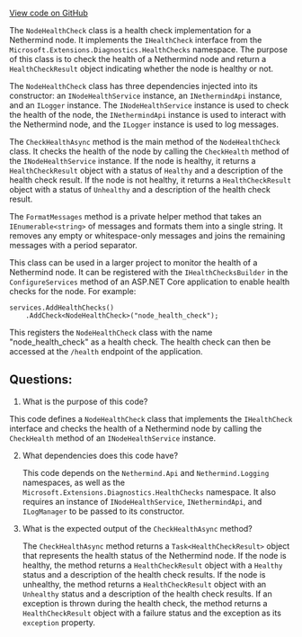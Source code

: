 [View code on GitHub](https://github.com/nethermindeth/nethermind/Nethermind.HealthChecks/NodeHealthChecks.cs)

The `NodeHealthCheck` class is a health check implementation for a Nethermind node. It implements the `IHealthCheck` interface from the `Microsoft.Extensions.Diagnostics.HealthChecks` namespace. The purpose of this class is to check the health of a Nethermind node and return a `HealthCheckResult` object indicating whether the node is healthy or not.

The `NodeHealthCheck` class has three dependencies injected into its constructor: an `INodeHealthService` instance, an `INethermindApi` instance, and an `ILogger` instance. The `INodeHealthService` instance is used to check the health of the node, the `INethermindApi` instance is used to interact with the Nethermind node, and the `ILogger` instance is used to log messages.

The `CheckHealthAsync` method is the main method of the `NodeHealthCheck` class. It checks the health of the node by calling the `CheckHealth` method of the `INodeHealthService` instance. If the node is healthy, it returns a `HealthCheckResult` object with a status of `Healthy` and a description of the health check result. If the node is not healthy, it returns a `HealthCheckResult` object with a status of `Unhealthy` and a description of the health check result.

The `FormatMessages` method is a private helper method that takes an `IEnumerable<string>` of messages and formats them into a single string. It removes any empty or whitespace-only messages and joins the remaining messages with a period separator.

This class can be used in a larger project to monitor the health of a Nethermind node. It can be registered with the `IHealthChecksBuilder` in the `ConfigureServices` method of an ASP.NET Core application to enable health checks for the node. For example:

```
services.AddHealthChecks()
    .AddCheck<NodeHealthCheck>("node_health_check");
```

This registers the `NodeHealthCheck` class with the name "node_health_check" as a health check. The health check can then be accessed at the `/health` endpoint of the application.
## Questions: 
 1. What is the purpose of this code?
   
   This code defines a `NodeHealthCheck` class that implements the `IHealthCheck` interface and checks the health of a Nethermind node by calling the `CheckHealth` method of an `INodeHealthService` instance.

2. What dependencies does this code have?
   
   This code depends on the `Nethermind.Api` and `Nethermind.Logging` namespaces, as well as the `Microsoft.Extensions.Diagnostics.HealthChecks` namespace. It also requires an instance of `INodeHealthService`, `INethermindApi`, and `ILogManager` to be passed to its constructor.

3. What is the expected output of the `CheckHealthAsync` method?
   
   The `CheckHealthAsync` method returns a `Task<HealthCheckResult>` object that represents the health status of the Nethermind node. If the node is healthy, the method returns a `HealthCheckResult` object with a `Healthy` status and a description of the health check results. If the node is unhealthy, the method returns a `HealthCheckResult` object with an `Unhealthy` status and a description of the health check results. If an exception is thrown during the health check, the method returns a `HealthCheckResult` object with a failure status and the exception as its `exception` property.